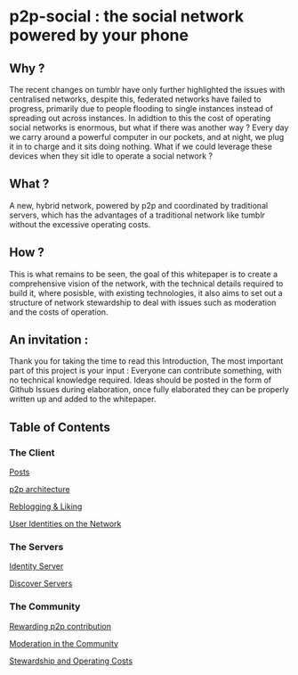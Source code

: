 # p2p-social : the social network powered by your phone

## Why ?

The recent changes on tumblr have only further highlighted the issues with centralised networks, despite this, federated networks have failed to progress, primarily due to people flooding to single instances instead of spreading out across instances. In adidtion to this the cost of operating social networks  is  enormous, but what if there was another way ?  Every day we carry around a powerful computer in our pockets, and at night, we plug it in to charge and it sits doing nothing. What if we could leverage these devices when they sit idle to operate a social network ? 

## What ?
A new, hybrid network, powered by p2p and coordinated by traditional servers, which has the advantages of a traditional network like tumblr without the excessive operating costs.

## How ?
This is what remains to be seen,  the goal of this whitepaper is to create a comprehensive vision of the network, with the technical details required to build it, where posisble, with existing technologies, it also aims to set out a structure of network stewardship to deal with issues such as moderation and the costs of operation.

## An invitation :
Thank you for taking the time to read this Introduction, The most important part of this project is your input : Everyone can contribute something, with no technical knowledge required. Ideas should be posted in the form of Github Issues during elaboration, once fully elaborated they can be properly written up and added to the whitepaper.

## Table of Contents

### The Client
[Posts](client/posts.md)

[p2p architecture](client/p2p.md)

[Reblogging & Liking](client/repost_like.md)

[User Identities on the Network](client/id.md)

### The Servers
[Identity Server](server/identity.md)

[Discover Servers](server/discovery.md)

### The Community
[Rewarding p2p contribution](community/reward.md)

[Moderation in the Community](community/mods.md)

[Stewardship and Operating Costs](community/stewardship.md)
